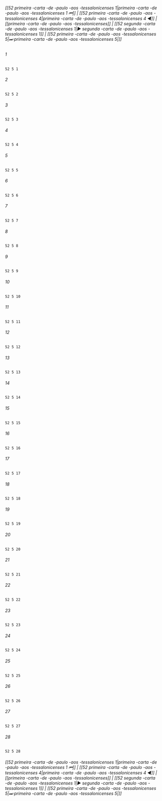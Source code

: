 
###### [[52 primeira -carta -de -paulo -aos -tessalonicenses 1|primeira -carta -de -paulo -aos -tessalonicenses 1 ⏮]] | [[52 primeira -carta -de -paulo -aos -tessalonicenses 4|primeira -carta -de -paulo -aos -tessalonicenses 4 ◀]] | [[primeira -carta -de -paulo -aos -tessalonicenses]] | [[52 segunda -carta -de -paulo -aos -tessalonicenses 1|▶ segunda -carta -de -paulo -aos -tessalonicenses 1]] | [[52 primeira -carta -de -paulo -aos -tessalonicenses 5|⏭ primeira -carta -de -paulo -aos -tessalonicenses 5|]]

###### 1
``` verse
52 5 1 
```
###### 2
``` verse
52 5 2 
```
###### 3
``` verse
52 5 3 
```
###### 4
``` verse
52 5 4 
```
###### 5
``` verse
52 5 5 
```
###### 6
``` verse
52 5 6 
```
###### 7
``` verse
52 5 7 
```
###### 8
``` verse
52 5 8 
```
###### 9
``` verse
52 5 9 
```
###### 10
``` verse
52 5 10 
```
###### 11
``` verse
52 5 11 
```
###### 12
``` verse
52 5 12 
```
###### 13
``` verse
52 5 13 
```
###### 14
``` verse
52 5 14 
```
###### 15
``` verse
52 5 15 
```
###### 16
``` verse
52 5 16 
```
###### 17
``` verse
52 5 17 
```
###### 18
``` verse
52 5 18 
```
###### 19
``` verse
52 5 19 
```
###### 20
``` verse
52 5 20 
```
###### 21
``` verse
52 5 21 
```
###### 22
``` verse
52 5 22 
```
###### 23
``` verse
52 5 23 
```
###### 24
``` verse
52 5 24 
```
###### 25
``` verse
52 5 25 
```
###### 26
``` verse
52 5 26 
```
###### 27
``` verse
52 5 27 
```
###### 28
``` verse
52 5 28 
```

###### [[52 primeira -carta -de -paulo -aos -tessalonicenses 1|primeira -carta -de -paulo -aos -tessalonicenses 1 ⏮]] | [[52 primeira -carta -de -paulo -aos -tessalonicenses 4|primeira -carta -de -paulo -aos -tessalonicenses 4 ◀]] | [[primeira -carta -de -paulo -aos -tessalonicenses]] | [[52 segunda -carta -de -paulo -aos -tessalonicenses 1|▶ segunda -carta -de -paulo -aos -tessalonicenses 1]] | [[52 primeira -carta -de -paulo -aos -tessalonicenses 5|⏭ primeira -carta -de -paulo -aos -tessalonicenses 5|]]

